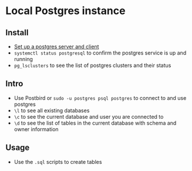# Local Postgres instance

## Install

- [Set up a postgres server and client](https://www.codecademy.com/article/installing-and-using-postgresql-locally)
- `systemctl status postgresql` to confirm the postgres service is up and running
- `pg_lsclusters` to see the list of postgres clusters and their status

## Intro

- Use Postbird or `sudo -u postgres psql postgres` to connect to and use postgres
- `\l` to see all existing databases
- `\c` to see the current database and user you are connected to
- `\d` to see the list of tables in the current database with schema and owner information

## Usage

- Use the `.sql` scripts to create tables
